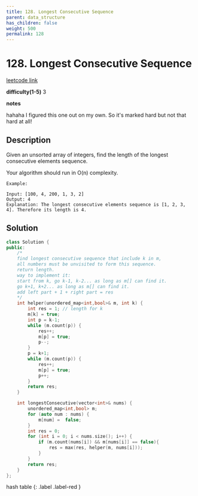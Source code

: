 ```yaml
---
title: 128. Longest Consecutive Sequence
parent: data_structure
has_children: false
weight: 500
permalink: 128
---
```

# 128. Longest Consecutive Sequence 
[leetcode link](https://leetcode.com/problems/longest-consecutive-sequence/)

**difficulty(1-5)** 
3

**notes**

hahaha I figured this one out on my own. So it's marked hard but not that
hard at all!

## Description
Given an unsorted array of integers, find the length of the longest consecutive elements sequence.

Your algorithm should run in O(n) complexity.
```
Example:

Input: [100, 4, 200, 1, 3, 2]
Output: 4
Explanation: The longest consecutive elements sequence is [1, 2, 3, 4]. Therefore its length is 4.
```
## Solution
```c++
class Solution {
public:
    /*
    find longest consecutive sequence that include k in m, 
    all numbers must be unvisited to form this sequence. 
    return length.
    way to implement it:
    start from k, go k-1, k-2... as long as m[] can find it.
    go k+1, k+2... as long as m[] can find it.
    add left part + 1 + right part = res
    */
    int helper(unordered_map<int,bool>& m, int k) {
        int res = 1; // length for k
        m[k] = true;
        int p = k-1;
        while (m.count(p)) {
            res++;
            m[p] = true;
            p--;
        }
        p = k+1;
        while (m.count(p)) {
            res++;
            m[p] = true;
            p++;
        }
        return res;        
    }

    int longestConsecutive(vector<int>& nums) {
        unordered_map<int,bool> m;
        for (auto num : nums) {
            m[num] =  false;
        }
        int res = 0;
        for (int i = 0; i < nums.size(); i++) {
            if (m.count(nums[i]) && m[nums[i]] == false){
                res = max(res, helper(m, nums[i]));
            }
        }
        return res;        
    }
};
```

hash table
{: .label .label-red }
